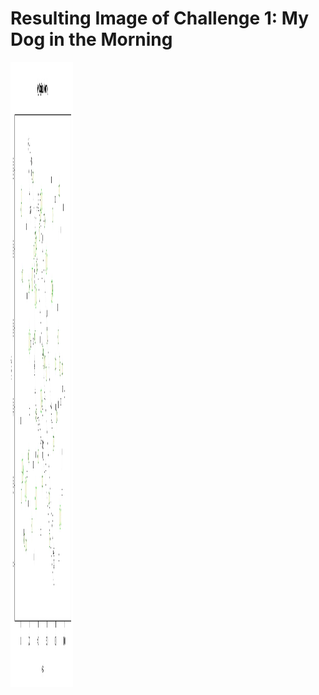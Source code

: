 # Resulting Image of Challenge 1: My Dog in the Morning

<img src="challenge_1_plot.jpg" alt="Challenge 1" width="100" height="1000">
